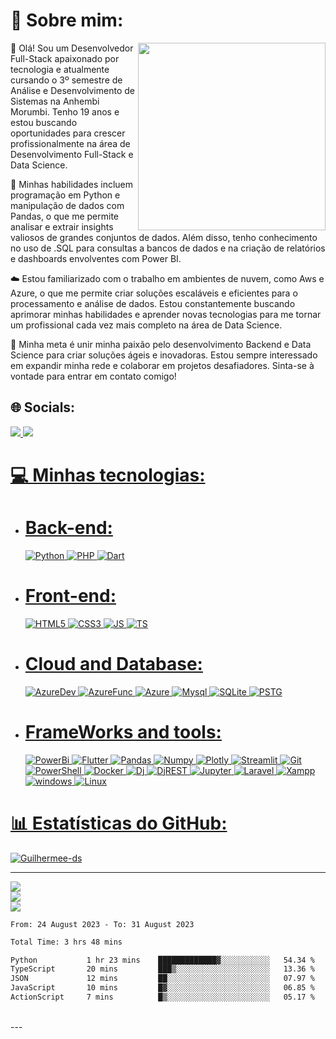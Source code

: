 # 💫 Sobre mim:
<img align="right" width="300" src="https://i2.wp.com/allhtaccess.info/wp-content/uploads/2018/03/programming.gif?fit=1281%2C716&ssl=1" />
🚀 Olá! Sou um Desenvolvedor Full-Stack apaixonado por tecnologia e atualmente cursando o 3º semestre de Análise e Desenvolvimento de Sistemas na Anhembi Morumbi. Tenho 19 anos e estou buscando oportunidades para crescer profissionalmente na área de Desenvolvimento Full-Stack e Data Science.

🐍 Minhas habilidades incluem programação em Python e manipulação de dados com Pandas, o que me permite analisar e extrair insights valiosos de grandes conjuntos de dados. Além disso, tenho conhecimento no uso de .SQL para consultas a bancos de dados e na criação de relatórios e dashboards envolventes com Power BI.

☁️ Estou familiarizado com o trabalho em ambientes de nuvem, como Aws  e Azure, o que me permite criar soluções escaláveis e eficientes para o processamento e análise de dados. Estou constantemente buscando aprimorar minhas habilidades e aprender novas tecnologias para me tornar um profissional cada vez mais completo na área de Data Science.

🎯 Minha meta é unir minha paixão pelo desenvolvimento Backend e Data Science para criar soluções ágeis e inovadoras. Estou sempre interessado em expandir minha rede e colaborar em projetos desafiadores. Sinta-se à vontade para entrar em contato comigo!

## 🌐 Socials:

<a href="https://www.linkedin.com/in/guilherme-oliveira-121b16239/" target="_blank">
        <img src="https://img.shields.io/badge/LinkedIn-0077B5?style=for-the-badge&logo=linkedin&logoColor=white" /> 
<a href="mailto:contato.guilhermedossantos@gmail.com">
        <img src="https://img.shields.io/badge/Gmail-D14836?style=for-the-badge&logo=gmail&logoColor=white" />

# 💻 Minhas tecnologias:
- # Back-end:
  ![Python](https://img.shields.io/badge/Python-FFD43B?style=for-the-badge&logo=python&logoColor=blue) ![PHP](https://img.shields.io/badge/PHP-777BB4?style=for-the-badge&logo=php&logoColor=white) ![Dart](https://img.shields.io/badge/Dart-0175C2?style=for-the-badge&logo=dart&logoColor=white) 
 - # Front-end:
   ![HTML5](https://img.shields.io/badge/HTML5-E34F26?style=for-the-badge&logo=html5&logoColor=white) ![CSS3](https://img.shields.io/badge/CSS3-1572B6?style=for-the-badge&logo=css3&logoColor=white)        ![JS](https://img.shields.io/badge/JavaScript-323330?style=for-the-badge&logo=javascript&logoColor=F7DF1E) ![TS](https://img.shields.io/badge/TypeScript-007ACC?style=for-the-badge&logo=typescript&logoColor=white)
- # Cloud and Database:
  ![AzureDev](https://img.shields.io/badge/Azure_DevOps-0078D7?style=for-the-badge&logo=azure-devops&logoColor=white)  ![AzureFunc](https://img.shields.io/badge/Azure_Functions-0062AD?style=for-the-badge&logo=azure-functions&logoColor=white) ![Azure](https://img.shields.io/badge/microsoft%20azure-0089D6?style=for-the-badge&logo=microsoft-azure&logoColor=white) ![Mysql](https://img.shields.io/badge/MySQL-005C84?style=for-the-badge&logo=mysql&logoColor=white) ![SQLite](https://img.shields.io/badge/SQLite-07405E?style=for-the-badge&logo=sqlite&logoColor=white)
  ![PSTG](https://img.shields.io/badge/PostgreSQL-316192?style=for-the-badge&logo=postgresql&logoColor=white)
- # FrameWorks and tools:
   ![PowerBi](https://img.shields.io/badge/PowerBI-F2C811?style=for-the-badge&logo=Power%20BI&logoColor=white) ![Flutter](https://img.shields.io/badge/Flutter-02569B?style=for-the-badge&logo=flutter&logoColor=white) ![Pandas](https://img.shields.io/badge/Pandas-2C2D72?style=for-the-badge&logo=pandas&logoColor=white) ![Numpy](https://img.shields.io/badge/Numpy-777BB4?style=for-the-badge&logo=numpy&logoColor=white) ![Plotly](https://img.shields.io/badge/Plotly-239120?style=for-the-badge&logo=plotly&logoColor=white) ![Streamlit](https://img.shields.io/badge/Streamlit-FF4B4B?style=for-the-badge&logo=Streamlit&logoColor=white) ![Git](https://img.shields.io/badge/GIT-E44C30?style=for-the-badge&logo=git&logoColor=white) ![PowerShell](https://img.shields.io/badge/powershell-5391FE?style=for-the-badge&logo=powershell&logoColor=white) ![Docker](https://img.shields.io/badge/Docker-2CA5E0?style=for-the-badge&logo=docker&logoColor=white) ![Dj](https://img.shields.io/badge/Django-092E20?style=for-the-badge&logo=django&logoColor=whithe)
![DjREST](https://img.shields.io/badge/django%20rest-ff1709?style=for-the-badge&logo=django&logoColor=white) ![Jupyter](https://img.shields.io/badge/Jupyter-F37626.svg?&style=for-the-badge&logo=Jupyter&logoColor=white) ![Laravel](https://img.shields.io/badge/Laravel-FF2D20?style=for-the-badge&logo=laravel&logoColor=white) ![Xampp](https://img.shields.io/badge/Xampp-F37623?style=for-the-badge&logo=xampp&logoColor=white)![windows](https://img.shields.io/badge/Windows-017AD7?style=for-the-badge&logo=windows&logoColor=white) ![Linux](https://img.shields.io/badge/Linux-E34F26?style=for-the-badge&logo=linux&logoColor=black)



# 📊 Estatísticas do GitHub:
<p align="left"> <img src="https://komarev.com/ghpvc/?username=Guilhermee-ds&label=Profile%20views&color=0e75b6&style=flat" alt="Guilhermee-ds" /> </p>

---        
![](https://github-readme-stats.vercel.app/api?username=Guilhermee-ds&theme=vision-friendly-dark&hide_border=false&include_all_commits=true&count_private=true)<br>
![](https://github-readme-streak-stats.herokuapp.com/?user=Guilhermee-ds&theme=vision-friendly-dark&hide_border=false)<br>
![](https://github-readme-stats.vercel.app/api/top-langs/?username=Guilhermee-ds&theme=vision-friendly-dark&hide_border=false&include_all_commits=true&count_private=true&layout=compact)

<!--START_SECTION:waka-->

```txt
From: 24 August 2023 - To: 31 August 2023

Total Time: 3 hrs 48 mins

Python           1 hr 23 mins    █████████████▓░░░░░░░░░░░   54.34 %
TypeScript       20 mins         ███▒░░░░░░░░░░░░░░░░░░░░░   13.36 %
JSON             12 mins         ██░░░░░░░░░░░░░░░░░░░░░░░   07.97 %
JavaScript       10 mins         █▓░░░░░░░░░░░░░░░░░░░░░░░   06.85 %
ActionScript     7 mins          █▒░░░░░░░░░░░░░░░░░░░░░░░   05.17 %
```

<!--END_SECTION:waka-->



<br/> 
---
